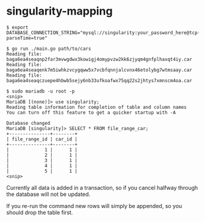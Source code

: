 # singularity-mapping

```
$ export DATABASE_CONNECTION_STRING="mysql://singularity:your_password_here@tcp(127.0.0.1:3306)/singularity?parseTime=true"

$ go run ./main.go path/to/cars
Reading file: baga6ea4seaqnp2far3mvwgdwx3kowigj4omypvzw2kk6zjyqm4gnfplhaxqt4iy.car
Reading file: baga6ea4seaqenk7m5iwhkzvcygqww5x7vcbfqnnjalcvnx46etolybg7wtmsaay.car
Reading file: baga6ea4seaqczuepe4hbwb5sejy6nb33ufkoafwx75qq22s2jhtys7xmnscm4oa.car

$ sudo mariadb -u root -p
<snip>
MariaDB [(none)]> use singularity;
Reading table information for completion of table and column names
You can turn off this feature to get a quicker startup with -A

Database changed
MariaDB [singularity]> SELECT * FROM file_range_car;
+---------------+--------+
| file_range_id | car_id |
+---------------+--------+
|             1 |      1 |
|             2 |      1 |
|             3 |      1 |
|             4 |      1 |
|             5 |      1 |
<snip>
```

Currently all data is added in a transaction, so if you cancel halfway through the database will
not be updated.

If you re-run the command new rows will simply be appended, so you should drop the table first.
